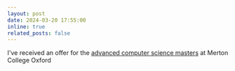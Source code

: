```yaml
---
layout: post
date: 2024-03-20 17:55:00
inline: true
related_posts: false
---
```


I've received an offer for the [advanced computer science masters](https://www.ox.ac.uk/admissions/graduate/courses/msc-advanced-computer-science) at Merton College Oxford